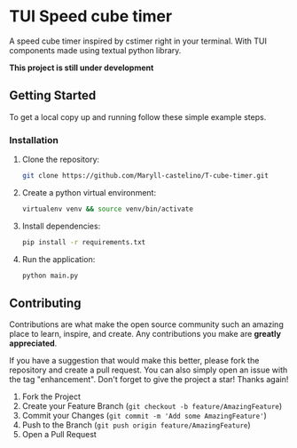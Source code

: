 # TUI Speed cube timer
A speed cube timer inspired by cstimer right in your terminal.
With TUI components made using textual python library.

**This project is still under development**

<!-- GETTING STARTED -->
## Getting Started

To get a local copy up and running follow these simple example steps.


### Installation

1. Clone the repository:
   ```sh
   git clone https://github.com/Maryll-castelino/T-cube-timer.git
   ```
2. Create a python virtual environment:
   ```sh
   virtualenv venv && source venv/bin/activate
   ```
3. Install dependencies:
   ```sh
   pip install -r requirements.txt
   ```
4. Run the application:
   ```sh
   python main.py
   ```

<!-- Contributing -->
## Contributing

Contributions are what make the open source community such an amazing place to learn, inspire, and create. Any contributions you make are **greatly appreciated**.

If you have a suggestion that would make this better, please fork the repository and create a pull request. You can also simply open an issue with the tag "enhancement".
Don't forget to give the project a star! Thanks again!

1. Fork the Project
2. Create your Feature Branch (`git checkout -b feature/AmazingFeature`)
3. Commit your Changes (`git commit -m 'Add some AmazingFeature'`)
4. Push to the Branch (`git push origin feature/AmazingFeature`)
5. Open a Pull Request
